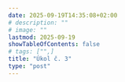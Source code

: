 ```yaml
---
date: 2025-09-19T14:35:08+02:00
# description: ""
# image: ""
lastmod: 2025-09-19
showTableOfContents: false
# tags: ["",]
title: "Úkol č. 3"
type: "post"
---
```

